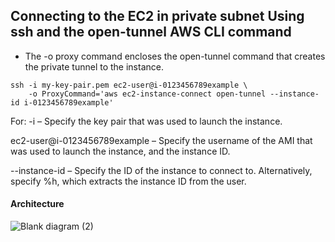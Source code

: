 ## Connecting to the EC2 in private subnet Using ssh and the open-tunnel AWS CLI command
+ The -o proxy command encloses the open-tunnel command that creates the private tunnel to the instance.

```
ssh -i my-key-pair.pem ec2-user@i-0123456789example \
    -o ProxyCommand='aws ec2-instance-connect open-tunnel --instance-id i-0123456789example'
```
For:
-i – Specify the key pair that was used to launch the instance.

ec2-user@i-0123456789example – Specify the username of the AMI that was used to launch the instance, and the instance ID.

--instance-id – Specify the ID of the instance to connect to. Alternatively, specify %h, which extracts the instance ID from the user.

#### Architecture

![Blank diagram (2)](https://github.com/PHIDELIST/EC2-instance-connect-Terraform/assets/64526896/134051c6-30fc-4fde-8659-830b289052a4)
